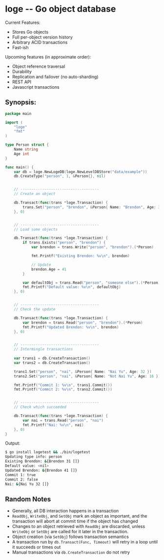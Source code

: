 loge -- Go object database
==========================

Current Features:

* Stores Go objects
* Full per-object version history
* Arbitrary ACID transactions
* Fast-ish

Upcoming features (in approximate order):

* Object reference traversal
* Durability
* Replication and failover (no auto-sharding)
* REST API
* Javascript transactions


Synopsis:
---------

```go
package main

import (
	"loge"
	"fmt"
)

type Person struct {
	Name string
	Age int
}

func main() {
	var db = loge.NewLogeDB(loge.NewLevelDBStore("data/example"))
	db.CreateType("person", 1, &Person{}, nil)


	// ------------------------------------
	// Create an object

	db.Transact(func(trans *loge.Transaction) {
		trans.Set("person", "brendon", &Person{ Name: "Brendon", Age: 31 })
	}, 0)


	// ------------------------------------
	// Load some objects

	db.Transact(func(trans *loge.Transaction) {
		if trans.Exists("person", "brendon") {
			var brendon = trans.Write("person", "brendon").(*Person)

			fmt.Printf("Existing Brendon: %v\n", brendon)

			// Update
			brendon.Age = 41
		}

		var defaultObj = trans.Read("person", "someone else").(*Person)
		fmt.Printf("Default value: %v\n", defaultObj)
	}, 0)


	// ------------------------------------
	// Check the update

	db.Transact(func(trans *loge.Transaction) {
		var brendon = trans.Read("person", "brendon").(*Person)
		fmt.Printf("Updated Brendon: %v\n", brendon)
	}, 0)


	// ------------------------------------
	// Intermingle transactions
	
	var trans1 = db.CreateTransaction()
	var trans2 = db.CreateTransaction()

	trans1.Set("person", "nai", &Person{ Name: "Nai Yu", Age: 32 })
	trans2.Set("person", "nai", &Person{ Name: "Not Nai Yu", Age: 16 })

	fmt.Printf("Commit 1: %v\n", trans1.Commit())
	fmt.Printf("Commit 2: %v\n", trans2.Commit())


	// ------------------------------------
	// Check which succeeded

	db.Transact(func(trans *loge.Transaction) {
		var nai = trans.Read("person", "nai")
		fmt.Printf("Nai: %v\n", nai)
	}, 0)
}
```

Output:

```bash
$ go install logetest && ./bin/logetest 
Updating type info: person
Existing Brendon: &{Brendon 31 []}
Default value: <nil>
Updated Brendon: &{Brendon 41 []}
Commit 1: true
Commit 2: false
Nai: &{Nai Yu 32 []}
```

Random Notes
------------

* Generally, all DB interaction happens in a transaction
* `ReadObj`, `WriteObj`, and `SetObj` mark an object as important, and the transaction will abort at commit time if the object has changed
* Changes to an object retrieved with `ReadObj` are discarded, unless `WriteObj` or `SetObj` are called for it later in the transaction.
* Object creation (via `SetObj`) follows transaction semantics
* A transaction run by `db.Transact(Func, Timeout)` will retry in a loop until it succeeds or times out
* Manual transactions via `db.CreateTransaction` do not retry
